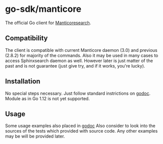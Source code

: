 # go-sdk/manticore

The official Go client for [Manticoresearch](https://www.manticoresearch.com).

## Compatibility

The client is compatible with current Manticore daemon (3.0) and previous (2.8.2) for majority of the commands.
Also it may be used in many cases to access Sphinxsearch daemon as well. However later is just matter of the past
and is not guarantee (just give try, and if it works, you're lucky).

## Installation

No special steps necessary. Just follow standard instrictions on [godoc](https://godoc.org/github.com/manticoresoftware/go-sdk/manticore).
Module as in Go 1.12 is not yet supported.

## Usage

Some usage examples also placed in [godoc](https://godoc.org/github.com/manticoresoftware/go-sdk/manticore)
Also consider to look into the sources of the tests which provided with source code.
Any other examples may be will be provided later.
